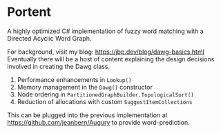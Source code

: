 # Portent

<!--[![Build status](https://ci.appveyor.com/api/projects/status/8g8n9bd3wh3boddb?svg=true)](https://ci.appveyor.com/project/jeanbern/portent)-->
<!--[![codecov](https://codecov.io/gh/jeanbern/portent/branch/master/graph/badge.svg)](https://codecov.io/gh/jeanbern/portent)-->
<!--[![Codacy Badge](https://api.codacy.com/project/badge/Grade/6dc3f766018a42f8a08b29e3afda2bc2)](https://www.codacy.com/manual/jeanbern/portent?utm_source=github.com&amp;utm_medium=referral&amp;utm_content=jeanbern/portent&amp;utm_campaign=Badge_Grade)-->

A highly optimized C# implementation of fuzzy word matching with a Directed Acyclic Word Graph.  

For background, visit my blog: <https://jbp.dev/blog/dawg-basics.html>  
Eventually there will be a host of content explaining the design decisions involved in creating the Dawg class.
1. Performance enhancements in `Lookup()`
2. Memory management in the `Dawg()` constructor
3. Node ordering in `PartitionedGraphBuilder.TopologicalSort()`
4. Reduction of allocations with custom `SuggestItemCollections`

This can be plugged into the previous implementation at https://github.com/jeanbern/Augury to provide word-prediction.
